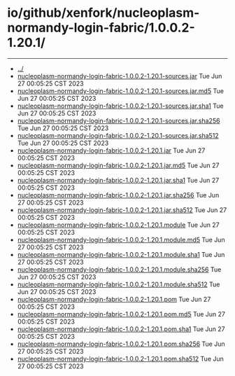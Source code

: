 # io/github/xenfork/nucleoplasm-normandy-login-fabric/1.0.0.2-1.20.1/

---
- [../](../index.md)
- [nucleoplasm-normandy-login-fabric-1.0.0.2-1.20.1-sources.jar](nucleoplasm-normandy-login-fabric-1.0.0.2-1.20.1-sources.jar) Tue Jun 27 00:05:25 CST 2023
- [nucleoplasm-normandy-login-fabric-1.0.0.2-1.20.1-sources.jar.md5](nucleoplasm-normandy-login-fabric-1.0.0.2-1.20.1-sources.jar.md5) Tue Jun 27 00:05:25 CST 2023
- [nucleoplasm-normandy-login-fabric-1.0.0.2-1.20.1-sources.jar.sha1](nucleoplasm-normandy-login-fabric-1.0.0.2-1.20.1-sources.jar.sha1) Tue Jun 27 00:05:25 CST 2023
- [nucleoplasm-normandy-login-fabric-1.0.0.2-1.20.1-sources.jar.sha256](nucleoplasm-normandy-login-fabric-1.0.0.2-1.20.1-sources.jar.sha256) Tue Jun 27 00:05:25 CST 2023
- [nucleoplasm-normandy-login-fabric-1.0.0.2-1.20.1-sources.jar.sha512](nucleoplasm-normandy-login-fabric-1.0.0.2-1.20.1-sources.jar.sha512) Tue Jun 27 00:05:25 CST 2023
- [nucleoplasm-normandy-login-fabric-1.0.0.2-1.20.1.jar](nucleoplasm-normandy-login-fabric-1.0.0.2-1.20.1.jar) Tue Jun 27 00:05:25 CST 2023
- [nucleoplasm-normandy-login-fabric-1.0.0.2-1.20.1.jar.md5](nucleoplasm-normandy-login-fabric-1.0.0.2-1.20.1.jar.md5) Tue Jun 27 00:05:25 CST 2023
- [nucleoplasm-normandy-login-fabric-1.0.0.2-1.20.1.jar.sha1](nucleoplasm-normandy-login-fabric-1.0.0.2-1.20.1.jar.sha1) Tue Jun 27 00:05:25 CST 2023
- [nucleoplasm-normandy-login-fabric-1.0.0.2-1.20.1.jar.sha256](nucleoplasm-normandy-login-fabric-1.0.0.2-1.20.1.jar.sha256) Tue Jun 27 00:05:25 CST 2023
- [nucleoplasm-normandy-login-fabric-1.0.0.2-1.20.1.jar.sha512](nucleoplasm-normandy-login-fabric-1.0.0.2-1.20.1.jar.sha512) Tue Jun 27 00:05:25 CST 2023
- [nucleoplasm-normandy-login-fabric-1.0.0.2-1.20.1.module](nucleoplasm-normandy-login-fabric-1.0.0.2-1.20.1.module) Tue Jun 27 00:05:25 CST 2023
- [nucleoplasm-normandy-login-fabric-1.0.0.2-1.20.1.module.md5](nucleoplasm-normandy-login-fabric-1.0.0.2-1.20.1.module.md5) Tue Jun 27 00:05:25 CST 2023
- [nucleoplasm-normandy-login-fabric-1.0.0.2-1.20.1.module.sha1](nucleoplasm-normandy-login-fabric-1.0.0.2-1.20.1.module.sha1) Tue Jun 27 00:05:25 CST 2023
- [nucleoplasm-normandy-login-fabric-1.0.0.2-1.20.1.module.sha256](nucleoplasm-normandy-login-fabric-1.0.0.2-1.20.1.module.sha256) Tue Jun 27 00:05:25 CST 2023
- [nucleoplasm-normandy-login-fabric-1.0.0.2-1.20.1.module.sha512](nucleoplasm-normandy-login-fabric-1.0.0.2-1.20.1.module.sha512) Tue Jun 27 00:05:25 CST 2023
- [nucleoplasm-normandy-login-fabric-1.0.0.2-1.20.1.pom](nucleoplasm-normandy-login-fabric-1.0.0.2-1.20.1.pom) Tue Jun 27 00:05:25 CST 2023
- [nucleoplasm-normandy-login-fabric-1.0.0.2-1.20.1.pom.md5](nucleoplasm-normandy-login-fabric-1.0.0.2-1.20.1.pom.md5) Tue Jun 27 00:05:25 CST 2023
- [nucleoplasm-normandy-login-fabric-1.0.0.2-1.20.1.pom.sha1](nucleoplasm-normandy-login-fabric-1.0.0.2-1.20.1.pom.sha1) Tue Jun 27 00:05:25 CST 2023
- [nucleoplasm-normandy-login-fabric-1.0.0.2-1.20.1.pom.sha256](nucleoplasm-normandy-login-fabric-1.0.0.2-1.20.1.pom.sha256) Tue Jun 27 00:05:25 CST 2023
- [nucleoplasm-normandy-login-fabric-1.0.0.2-1.20.1.pom.sha512](nucleoplasm-normandy-login-fabric-1.0.0.2-1.20.1.pom.sha512) Tue Jun 27 00:05:25 CST 2023
